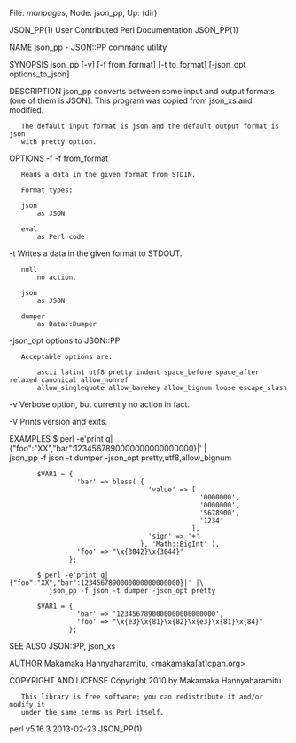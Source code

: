 File: *manpages*,  Node: json_pp,  Up: (dir)

JSON_PP(1)            User Contributed Perl Documentation           JSON_PP(1)



NAME
       json_pp - JSON::PP command utility

SYNOPSIS
           json_pp [-v] [-f from_format] [-t to_format] [-json_opt options_to_json]

DESCRIPTION
       json_pp converts between some input and output formats (one of them is
       JSON).  This program was copied from json_xs and modified.

       The default input format is json and the default output format is json
       with pretty option.

OPTIONS
   -f
           -f from_format

       Reads a data in the given format from STDIN.

       Format types:

       json
           as JSON

       eval
           as Perl code

   -t
       Writes a data in the given format to STDOUT.

       null
           no action.

       json
           as JSON

       dumper
           as Data::Dumper

   -json_opt
       options to JSON::PP

       Acceptable options are:

           ascii latin1 utf8 pretty indent space_before space_after relaxed canonical allow_nonref
           allow_singlequote allow_barekey allow_bignum loose escape_slash

   -v
       Verbose option, but currently no action in fact.

   -V
       Prints version and exits.

EXAMPLES
           $ perl -e'print q|{"foo":"XX","bar":1234567890000000000000000}|' |\
              json_pp -f json -t dumper -json_opt pretty,utf8,allow_bignum

           $VAR1 = {
                     'bar' => bless( {
                                       'value' => [
                                                    '0000000',
                                                    '0000000',
                                                    '5678900',
                                                    '1234'
                                                  ],
                                       'sign' => '+'
                                     }, 'Math::BigInt' ),
                     'foo' => "\x{3042}\x{3044}"
                   };

           $ perl -e'print q|{"foo":"XX","bar":1234567890000000000000000}|' |\
              json_pp -f json -t dumper -json_opt pretty

           $VAR1 = {
                     'bar' => '1234567890000000000000000',
                     'foo' => "\x{e3}\x{81}\x{82}\x{e3}\x{81}\x{84}"
                   };

SEE ALSO
       JSON::PP, json_xs

AUTHOR
       Makamaka Hannyaharamitu, <makamaka[at]cpan.org>

COPYRIGHT AND LICENSE
       Copyright 2010 by Makamaka Hannyaharamitu

       This library is free software; you can redistribute it and/or modify it
       under the same terms as Perl itself.



perl v5.16.3                      2013-02-23                        JSON_PP(1)
